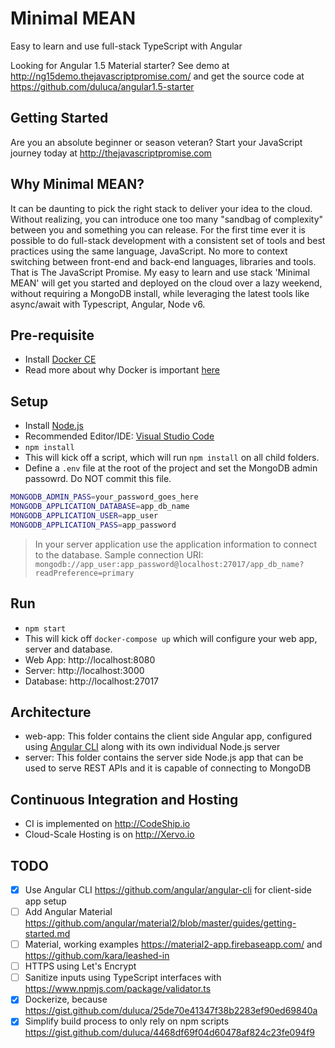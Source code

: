 # Minimal MEAN
Easy to learn and use full-stack TypeScript with Angular

Looking for Angular 1.5 Material starter? See demo at http://ng15demo.thejavascriptpromise.com/ and get the source code at https://github.com/duluca/angular1.5-starter

## Getting Started
Are you an absolute beginner or season veteran? Start your JavaScript journey today at http://thejavascriptpromise.com

## Why Minimal MEAN?
It can be daunting to pick the right stack to deliver your idea to the cloud. Without realizing, you can introduce one too many "sandbag of complexity" between you and something you can release. For the first time ever it is possible to do full-stack development with a consistent set of tools and best practices using the same language, JavaScript. No more to context switching between front-end and back-end languages, libraries and tools. That is The JavaScript Promise. My easy to learn and use stack 'Minimal MEAN' will get you started and deployed on the cloud over a lazy weekend, without requiring a MongoDB install, while leveraging the latest tools like async/await with Typescript, Angular, Node v6.

## Pre-requisite
- Install [Docker CE](https://www.docker.com/community-edition)
- Read more about why Docker is important [here](https://gist.github.com/duluca/25de70e41347f38b2283ef90ed69840a)

## Setup
- Install [Node.js](https://nodejs.org/en/)
- Recommended Editor/IDE: [Visual Studio Code](https://code.visualstudio.com/)
- `npm install`
 - This will kick off a script, which will run `npm install` on all child folders.
- Define a `.env` file at the root of the project and set the MongoDB admin passowrd. Do NOT commit this file.
```Bash
MONGODB_ADMIN_PASS=your_password_goes_here
MONGODB_APPLICATION_DATABASE=app_db_name
MONGODB_APPLICATION_USER=app_user
MONGODB_APPLICATION_PASS=app_password
```

> In your server application use the application information to connect to the database.
Sample connection URI: `mongodb://app_user:app_password@localhost:27017/app_db_name?readPreference=primary`

## Run
- `npm start`
 - This will kick off `docker-compose up` which will configure your web app, server and database.
 - Web App: http://localhost:8080
 - Server: http://localhost:3000
 - Database: http://localhost:27017

## Architecture
- web-app: This folder contains the client side Angular app, configured using [Angular CLI](https://github.com/angular/angular-cli) along with its own individual Node.js server
- server: This folder contains the server side Node.js app that can be used to serve REST APIs and it is capable of connecting to MongoDB

## Continuous Integration and Hosting
- CI is implemented on http://CodeShip.io
- Cloud-Scale Hosting is on http://Xervo.io

## TODO
- [x] Use Angular CLI https://github.com/angular/angular-cli for client-side app setup
- [ ] Add Angular Material https://github.com/angular/material2/blob/master/guides/getting-started.md
- [ ] Material, working examples https://material2-app.firebaseapp.com/ and https://github.com/kara/leashed-in
- [ ] HTTPS using Let's Encrypt
- [ ] Sanitize inputs using TypeScript interfaces with https://www.npmjs.com/package/validator.ts
- [x] Dockerize, because https://gist.github.com/duluca/25de70e41347f38b2283ef90ed69840a
- [x] Simplify build process to only rely on npm scripts https://gist.github.com/duluca/4468df69f04d60478af824c23fe094f9
